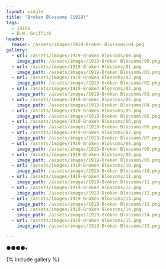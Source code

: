 ```yaml
---
layout: single
title: "Broken Blossoms (1919)"
tags:
  - 1910s 
  - D.W. Griffith
header:
  teaser: /assets/images/1919-Broken Blossoms/04.png
gallery:
  - url: /assets/images/1919-Broken Blossoms/00.png
    image_path: /assets/images/1919-Broken Blossoms/00.png  
  - url: /assets/images/1919-Broken Blossoms/01.png
    image_path: /assets/images/1919-Broken Blossoms/01.png
  - url: /assets/images/1919-Broken Blossoms/02.png
    image_path: /assets/images/1919-Broken Blossoms/02.png
  - url: /assets/images/1919-Broken Blossoms/03.png
    image_path: /assets/images/1919-Broken Blossoms/03.png
  - url: /assets/images/1919-Broken Blossoms/04.png
    image_path: /assets/images/1919-Broken Blossoms/04.png
  - url: /assets/images/1919-Broken Blossoms/05.png
    image_path: /assets/images/1919-Broken Blossoms/05.png
  - url: /assets/images/1919-Broken Blossoms/06.png
    image_path: /assets/images/1919-Broken Blossoms/06.png
  - url: /assets/images/1919-Broken Blossoms/07.png
    image_path: /assets/images/1919-Broken Blossoms/07.png
  - url: /assets/images/1919-Broken Blossoms/08.png
    image_path: /assets/images/1919-Broken Blossoms/08.png
  - url: /assets/images/1919-Broken Blossoms/09.png
    image_path: /assets/images/1919-Broken Blossoms/09.png
  - url: /assets/images/1919-Broken Blossoms/10.png
    image_path: /assets/images/1919-Broken Blossoms/10.png
  - url: /assets/images/1919-Broken Blossoms/11.png
    image_path: /assets/images/1919-Broken Blossoms/11.png
  - url: /assets/images/1919-Broken Blossoms/12.png
    image_path: /assets/images/1919-Broken Blossoms/12.png
  - url: /assets/images/1919-Broken Blossoms/13.png
    image_path: /assets/images/1919-Broken Blossoms/13.png
  - url: /assets/images/1919-Broken Blossoms/14.png
    image_path: /assets/images/1919-Broken Blossoms/14.png
  - url: /assets/images/1919-Broken Blossoms/15.png
    image_path: /assets/images/1919-Broken Blossoms/15.png

---
```

●●●●◐

{% include gallery %}
